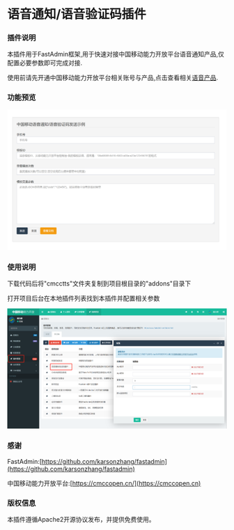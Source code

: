 # 语音通知/语音验证码插件

### 插件说明

本插件用于FastAdmin框架,用于快速对接中国移动能力开放平台语音通知产品,仅配置必要参数即可完成对接.

使用前请先开通中国移动能力开放平台相关账号与产品,点击查看相关[语音产品](https://cmccopen.cn/aep/consumerCapDetail.html?apiPackageId=00000000-0000-0000-0000-500300128000).

### 功能预览

![config](docs/preview.png)


### 使用说明

下载代码后将"cmcctts"文件夹复制到项目根目录的"addons"目录下

打开项目后台在本地插件列表找到本插件并配置相关参数

![config](docs/config.png)

### 感谢

FastAdmin:[https://github.com/karsonzhang/fastadmin](https://github.com/karsonzhang/fastadmin)

中国移动能力开放平台:[https://cmccopen.cn/](https://cmccopen.cn)

### 版权信息

本插件遵循Apache2开源协议发布，并提供免费使用。
